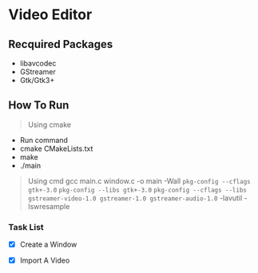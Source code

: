 # Video Editor

## Recquired Packages
- libavcodec
- GStreamer
- Gtk/Gtk3+



## How To Run
> Using cmake 
- Run command
- cmake CMakeLists.txt
- make
- ./main

> Using cmd
gcc main.c window.c -o main -Wall `pkg-config --cflags gtk+-3.0` `pkg-config --libs gtk+-3.0` `pkg-config --cflags --libs gstreamer-video-1.0 gstreamer-1.0 gstreamer-audio-1.0` -lavutil -lswresample


### Task List
- [x] Create a Window
- [x] Import A Video



